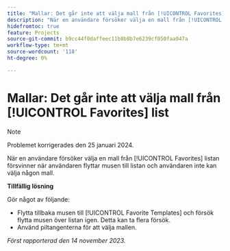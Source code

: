 ```yaml
---
title: "Mallar: Det går inte att välja mall från [!UICONTROL Favorites] list"
description: "När en användare försöker välja en mall från [!UICONTROL Favorites] listan försvinner när användaren flyttar musen till listan och användaren inte kan välja någon mall."
hidefromtoc: true
feature: Projects
source-git-commit: b9cc44f0daffeec11b8b8b7e6239cf050faa047a
workflow-type: tm+mt
source-wordcount: '118'
ht-degree: 0%

---
```



# Mallar: Det går inte att välja mall från [!UICONTROL Favorites] list

>[!NOTE]
>
>Problemet korrigerades den 25 januari 2024.

När en användare försöker välja en mall från [!UICONTROL Favorites] listan försvinner när användaren flyttar musen till listan och användaren inte kan välja någon mall.

**Tillfällig lösning**

Gör något av följande:

* Flytta tillbaka musen till [!UICONTROL Favorite Templates] och försök flytta musen över listan igen. Detta kan ta flera försök.
* Använd piltangenterna för att välja mallen.

_Först rapporterad den 14 november 2023._

